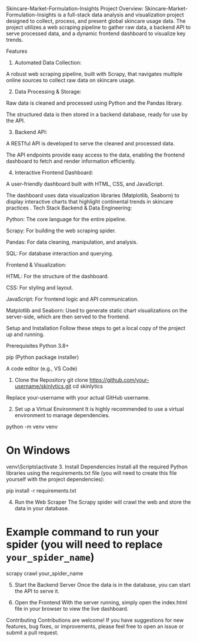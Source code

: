 Skincare-Market-Formulation-Insights
Project Overview:
Skincare-Market-Formulation-Insights is a full-stack data analysis and visualization project designed to collect, process, and present global skincare usage data. The project utilizes a web scraping pipeline to gather raw data, a backend API to serve processed data, and a dynamic frontend dashboard to visualize key trends.

Features
1. Automated Data Collection:

A robust web scraping pipeline, built with Scrapy, that navigates multiple online sources to collect raw data on skincare usage.

2. Data Processing & Storage:

Raw data is cleaned and processed using Python and the Pandas library.

The structured data is then stored in a backend database, ready for use by the API.

3. Backend API:

A RESTful API is developed to serve the cleaned and processed data.

The API endpoints provide easy access to the data, enabling the frontend dashboard to fetch and render information efficiently.

4. Interactive Frontend Dashboard:

A user-friendly dashboard built with HTML, CSS, and JavaScript.

The dashboard uses data visualization libraries (Matplotlib, Seaborn) to display interactive charts that highlight continental trends in skincare practices .
Tech Stack
Backend & Data Engineering:

Python: The core language for the entire pipeline.

Scrapy: For building the web scraping spider.

Pandas: For data cleaning, manipulation, and analysis.

SQL: For database interaction and querying.

Frontend & Visualization:

HTML: For the structure of the dashboard.

CSS: For styling and layout.

JavaScript: For frontend logic and API communication.

Matplotlib and Seaborn: Used to generate static chart visualizations on the server-side, which are then served to the frontend.

Setup and Installation
Follow these steps to get a local copy of the project up and running.

Prerequisites
Python 3.8+

pip (Python package installer)

A code editor (e.g., VS Code)

1. Clone the Repository
git clone https://github.com/your-username/skinlytics.git
cd skinlytics

Replace your-username with your actual GitHub username.

2. Set up a Virtual Environment
It is highly recommended to use a virtual environment to manage dependencies.

python -m venv venv
# On Windows
venv\Scripts\activate
3. Install Dependencies
Install all the required Python libraries using the requirements.txt file (you will need to create this file yourself with the project dependencies):

pip install -r requirements.txt

4. Run the Web Scraper
The Scrapy spider will crawl the web and store the data in your database.

# Example command to run your spider (you will need to replace `your_spider_name`)
scrapy crawl your_spider_name

5. Start the Backend Server
Once the data is in the database, you can start the API to serve it.

6. Open the Frontend
With the server running, simply open the index.html file in your browser to view the live dashboard.


Contributing
Contributions are welcome! If you have suggestions for new features, bug fixes, or improvements, please feel free to open an issue or submit a pull request.
